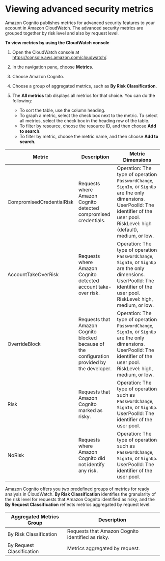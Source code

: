 # Viewing advanced security metrics<a name="user-pool-settings-viewing-advanced-security-metrics"></a>

Amazon Cognito publishes metrics for advanced security features to your account in Amazon CloudWatch\. The advanced security metrics are grouped together by risk level and also by request level\.

**To view metrics by using the CloudWatch console**

1. Open the CloudWatch console at [https://console\.aws\.amazon\.com/cloudwatch/](https://console.aws.amazon.com/cloudwatch/)\.

1. In the navigation pane, choose **Metrics**\.

1. Choose Amazon Cognito\.

1. Choose a group of aggregated metrics, such as **By Risk Classification**\. 

1. The **All metrics** tab displays all metrics for that choice\. You can do the following:
   + To sort the table, use the column heading\.
   + To graph a metric, select the check box next to the metric\. To select all metrics, select the check box in the heading row of the table\.
   + To filter by resource, choose the resource ID, and then choose **Add to search**\.
   + To filter by metric, choose the metric name, and then choose **Add to search**\.


| Metric | Description | Metric Dimensions | 
| --- | --- | --- | 
| CompromisedCredentialRisk | Requests where Amazon Cognito detected compromised credentials\. |  Operation: The type of operation `PasswordChange`, `SignIn`, or `SignUp` are the only dimensions\. UserPoolId: The identifier of the user pool\. RiskLevel: high \(default\), medium, or low\.  | 
| AccountTakeOverRisk | Requests where Amazon Cognito detected account take\-over risk\. |  Operation: The type of operation `PasswordChange`, `SignIn`, or `SignUp` are the only dimensions\. UserPoolId: The identifier of the user pool\. RiskLevel: high, medium, or low\. | 
| OverrideBlock | Requests that Amazon Cognito blocked because of the configuration provided by the developer\. |  Operation: The type of operation `PasswordChange`, `SignIn`, or `SignUp` are the only dimensions\. UserPoolId: The identifier of the user pool\. RiskLevel: high, medium, or low\. | 
| Risk | Requests that Amazon Cognito marked as risky\. | Operation: The type of operation such as `PasswordChange`, `SignIn`, or `SignUp`\. UserPoolId: The identifier of the user pool\. | 
| NoRisk | Requests where Amazon Cognito did not identify any risk\.  | Operation: The type of operation such as `PasswordChange`, `SignIn`, or `SignUp`\. UserPoolId: The identifier of the user pool\. | 

Amazon Cognito offers you two predefined groups of metrics for ready analysis in CloudWatch\. **By Risk Classification** identifies the granularity of the risk level for requests that Amazon Cognito identified as risky, and the **By Request Classification** reflects metrics aggregated by request level\.


| Aggregated Metrics Group | Description | 
| --- | --- | 
| By Risk Classification | Requests that Amazon Cognito identified as risky\. | 
| By Request Classification | Metrics aggregated by request\. | 